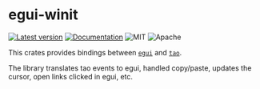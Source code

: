 # egui-winit

[![Latest version](https://img.shields.io/crates/v/egui-tao.svg)](https://Crates.IO/crates/egui-tao)
[![Documentation](https://docs.rs/egui-tao/badge.svg)](https://docs.rs/egui-tao)
![MIT](https://img.shields.io/badge/license-MIT-blue.svg)
![Apache](https://img.shields.io/badge/license-Apache-blue.svg)

This crates provides bindings between [`egui`](https://GitHub.Com/emilk/egui) and [`tao`](https://Crates.IO/crates/tao).

The library translates tao events to egui, handled copy/paste, updates the cursor, open links clicked in egui, etc.
